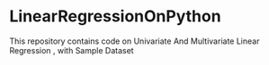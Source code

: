 # LinearRegressionOnPython
This repository contains code on Univariate And Multivariate Linear Regression , with Sample Dataset
